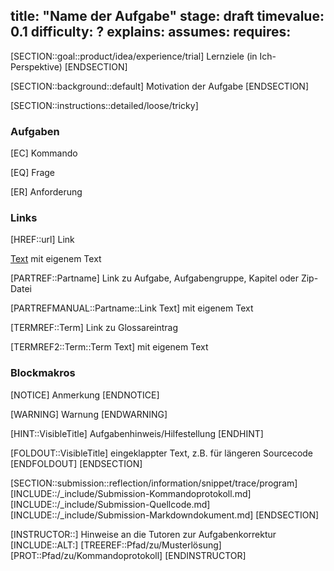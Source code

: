 title: "Name der Aufgabe"
stage: draft
timevalue: 0.1
difficulty: ?
explains:
assumes:
requires:
---

[SECTION::goal::product/idea/experience/trial]
Lernziele (in Ich-Perspektive)
[ENDSECTION]


[SECTION::background::default]
Motivation der Aufgabe
[ENDSECTION]


[SECTION::instructions::detailed/loose/tricky]


### Aufgaben

[EC] Kommando

[EQ] Frage

[ER] Anforderung


### Links

[HREF::url] Link

[Text](url) mit eigenem Text

[PARTREF::Partname] Link zu Aufgabe, Aufgabengruppe, Kapitel oder Zip-Datei

[PARTREFMANUAL::Partname::Link Text] mit eigenem Text

[TERMREF::Term] Link zu Glossareintrag

[TERMREF2::Term::Term Text] mit eigenem Text


### Blockmakros

[NOTICE]
Anmerkung
[ENDNOTICE]

[WARNING]
Warnung
[ENDWARNING]

[HINT::VisibleTitle]
Aufgabenhinweis/Hilfestellung
[ENDHINT]

[FOLDOUT::VisibleTitle]
eingeklappter Text, z.B. für längeren Sourcecode
[ENDFOLDOUT]
[ENDSECTION]


[SECTION::submission::reflection/information/snippet/trace/program]
[INCLUDE::/_include/Submission-Kommandoprotokoll.md]
[INCLUDE::/_include/Submission-Quellcode.md]
[INCLUDE::/_include/Submission-Markdowndokument.md]
[ENDSECTION]

[INSTRUCTOR::]
Hinweise an die Tutoren zur Aufgabenkorrektur
[INCLUDE::ALT:]
[TREEREF::Pfad/zu/Musterlösung]
[PROT::Pfad/zu/Kommandoprotokoll]
[ENDINSTRUCTOR]
